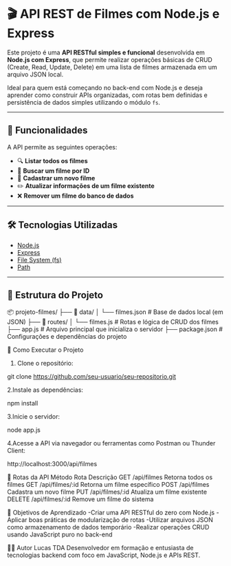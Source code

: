 # 🎬 API REST de Filmes com Node.js e Express

Este projeto é uma **API RESTful simples e funcional** desenvolvida em **Node.js com Express**, que permite realizar operações básicas de CRUD (Create, Read, Update, Delete) em uma lista de filmes armazenada em um arquivo JSON local.

Ideal para quem está começando no back-end com Node.js e deseja aprender como construir APIs organizadas, com rotas bem definidas e persistência de dados simples utilizando o módulo `fs`.

---

## 🚀 Funcionalidades

A API permite as seguintes operações:

- 🔍 **Listar todos os filmes**  
- 🎯 **Buscar um filme por ID**
- 📝 **Cadastrar um novo filme**
- ✏️ **Atualizar informações de um filme existente**
- ❌ **Remover um filme do banco de dados**

---

## 🛠️ Tecnologias Utilizadas

- [Node.js](https://nodejs.org/)
- [Express](https://expressjs.com/)
- [File System (fs)](https://nodejs.org/api/fs.html)
- [Path](https://nodejs.org/api/path.html)

---

## 📁 Estrutura do Projeto

📦 projeto-filmes/ ├── 📂 data/ │ └── filmes.json # Base de dados local (em JSON) ├── 📂 routes/ │ └── filmes.js # Rotas e lógica de CRUD dos filmes ├── app.js # Arquivo principal que inicializa o servidor ├── package.json # Configurações e dependências do projeto

🔧 Como Executar o Projeto

1. Clone o repositório:

git clone https://github.com/seu-usuario/seu-repositorio.git

2.Instale as dependências:

npm install

3.Inicie o servidor:

node app.js

4.Acesse a API via navegador ou ferramentas como Postman ou Thunder Client:

http://localhost:3000/api/filmes


🧪 Rotas da API
Método	    Rota	                Descrição
GET	        /api/filmes	            Retorna todos os filmes
GET	        /api/filmes/:id	        Retorna um filme específico
POST	    /api/filmes	            Cadastra um novo filme
PUT	        /api/filmes/:id	        Atualiza um filme existente
DELETE	    /api/filmes/:id	        Remove um filme do sistema


🧠 Objetivos de Aprendizado
-Criar uma API RESTful do zero com Node.js
-Aplicar boas práticas de modularização de rotas
-Utilizar arquivos JSON como armazenamento de dados temporário
-Realizar operações CRUD usando JavaScript puro no back-end


👨‍💻 Autor
Lucas TDA
Desenvolvedor em formação e entusiasta de tecnologias backend com foco em JavaScript, Node.js e APIs REST.